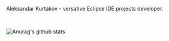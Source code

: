 Aleksandar Kurtakov - versative Eclipse IDE projects developer. 

<br>

![Anurag's github stats](https://github-readme-stats.vercel.app/api?username=akurtakov&count_private=true)

[mail]: akurtakov@gmail.com

